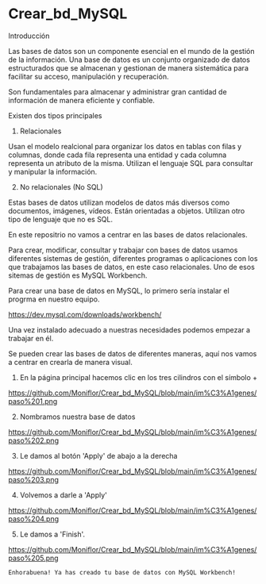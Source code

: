 # Crear_bd_MySQL

Introducción

Las bases de datos son un componente esencial en el mundo de la gestión de la información. Una base de datos es un conjunto organizado de datos estructurados que se almacenan y gestionan de manera sistemática para facilitar su acceso, manipulación y recuperación.

Son fundamentales para almacenar y administrar gran cantidad de información de manera eficiente y confiable.

Existen dos tipos principales

1. Relacionales

Usan el modelo realcional para organizar los datos en tablas con filas y columnas, donde cada fila representa una entidad y cada columna representa un atributo de la misma. Utilizan el lenguaje SQL para consultar y manipular la información.

2. No relacionales (No SQL)

Estas bases de datos utilizan modelos de datos más diversos como documentos, imágenes, vídeos. Están orientadas a objetos. Utilizan otro tipo de lenguaje que no es SQL.

En este repositrio no vamos a centrar en las bases de datos relacionales.

Para crear, modificar, consultar y trabajar con bases de datos usamos diferentes sistemas de gestión, diferentes programas o aplicaciones con los que trabajamos las bases de datos, en este caso relacionales. Uno de esos sitemas de gestión es MySQL Workbench.

Para crear una base de datos en MySQL, lo primero sería instalar el progrma en nuestro equipo.

https://dev.mysql.com/downloads/workbench/

Una vez instalado adecuado a nuestras necesidades podemos empezar a trabajar en él.

Se pueden crear las bases de datos de diferentes maneras, aquí nos vamos a centrar en crearla de manera visual.

1. En la página principal hacemos clic en los tres cilindros con el símbolo +

https://github.com/Moniflor/Crear_bd_MySQL/blob/main/im%C3%A1genes/paso%201.png

2. Nombramos nuestra base de datos

https://github.com/Moniflor/Crear_bd_MySQL/blob/main/im%C3%A1genes/paso%202.png

3. Le damos al botón 'Apply' de abajo a la derecha

https://github.com/Moniflor/Crear_bd_MySQL/blob/main/im%C3%A1genes/paso%203.png

4. Volvemos a darle a 'Apply'

https://github.com/Moniflor/Crear_bd_MySQL/blob/main/im%C3%A1genes/paso%204.png

5. Le damos a 'Finish'.

https://github.com/Moniflor/Crear_bd_MySQL/blob/main/im%C3%A1genes/paso%205.png
   
    Enhorabuena! Ya has creado tu base de datos con MySQL Workbench!

